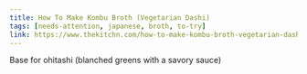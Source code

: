 ```yaml
---
title: How To Make Kombu Broth (Vegetarian Dashi)
tags: [needs-attention, japanese, broth, to-try]
link: https://www.thekitchn.com/how-to-make-kombu-broth-vegetarian-dashi-236308
---
```

Base for ohitashi (blanched greens with a savory sauce)  

